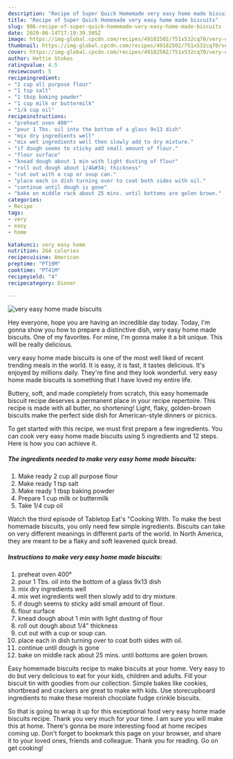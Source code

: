 ```yaml
---
description: "Recipe of Super Quick Homemade very easy home made biscuits"
title: "Recipe of Super Quick Homemade very easy home made biscuits"
slug: 986-recipe-of-super-quick-homemade-very-easy-home-made-biscuits
date: 2020-06-14T17:19:39.505Z
image: https://img-global.cpcdn.com/recipes/49182502/751x532cq70/very-easy-home-made-biscuits-recipe-main-photo.jpg
thumbnail: https://img-global.cpcdn.com/recipes/49182502/751x532cq70/very-easy-home-made-biscuits-recipe-main-photo.jpg
cover: https://img-global.cpcdn.com/recipes/49182502/751x532cq70/very-easy-home-made-biscuits-recipe-main-photo.jpg
author: Hettie Stokes
ratingvalue: 4.5
reviewcount: 5
recipeingredient:
- "2 cup all purpose flour"
- "1 tsp salt"
- "1 tbsp baking powder"
- "1 cup milk or buttermilk"
- "1/4 cup oil"
recipeinstructions:
- "preheat oven 400°"
- "pour 1 Tbs. oil into the bottom of a glass 9x13 dish"
- "mix dry ingredients well"
- "mix wet ingredients well then slowly add to dry mixture."
- "if dough seems to sticky add small amount of flour."
- "flour surface"
- "knead dough about 1 min with light dusting of flour"
- "roll out dough about 1/4&#34; thickness"
- "cut out with a cup or soup can."
- "place each in dish turning over to coat both sides with oil."
- "continue until dough is gone"
- "bake on middle rack about 25 mins. until bottoms are golen brown."
categories:
- Recipe
tags:
- very
- easy
- home

katakunci: very easy home 
nutrition: 264 calories
recipecuisine: American
preptime: "PT19M"
cooktime: "PT41M"
recipeyield: "4"
recipecategory: Dinner

---
```



![very easy home made biscuits](https://img-global.cpcdn.com/recipes/49182502/751x532cq70/very-easy-home-made-biscuits-recipe-main-photo.jpg)

Hey everyone, hope you are having an incredible day today. Today, I'm gonna show you how to prepare a distinctive dish, very easy home made biscuits. One of my favorites. For mine, I'm gonna make it a bit unique. This will be really delicious.

very easy home made biscuits is one of the most well liked of recent trending meals in the world. It is easy, it is fast, it tastes delicious. It's enjoyed by millions daily. They're fine and they look wonderful. very easy home made biscuits is something that I have loved my entire life.

Buttery, soft, and made completely from scratch, this easy homemade biscuit recipe deserves a permanent place in your recipe repertoire. This recipe is made with all butter, no shortening! Light, flaky, golden-brown biscuits make the perfect side dish for American-style dinners or picnics.


To get started with this recipe, we must first prepare a few ingredients. You can cook very easy home made biscuits using 5 ingredients and 12 steps. Here is how you can achieve it.

<!--inarticleads1-->

##### The ingredients needed to make very easy home made biscuits:

1. Make ready 2 cup all purpose flour
1. Make ready 1 tsp salt
1. Make ready 1 tbsp baking powder
1. Prepare 1 cup milk or buttermilk
1. Take 1/4 cup oil


Watch the third episode of Tabletop Eat&#39;s &#34;Cooking With. To make the best homemade biscuits, you only need few simple ingredients. Biscuits can take on very different meanings in different parts of the world. In North America, they are meant to be a flaky and soft leavened quick bread. 

<!--inarticleads2-->

##### Instructions to make very easy home made biscuits:

1. preheat oven 400°
1. pour 1 Tbs. oil into the bottom of a glass 9x13 dish
1. mix dry ingredients well
1. mix wet ingredients well then slowly add to dry mixture.
1. if dough seems to sticky add small amount of flour.
1. flour surface
1. knead dough about 1 min with light dusting of flour
1. roll out dough about 1/4&#34; thickness
1. cut out with a cup or soup can.
1. place each in dish turning over to coat both sides with oil.
1. continue until dough is gone
1. bake on middle rack about 25 mins. until bottoms are golen brown.


Easy homemade biscuits recipe to make biscuits at your home. Very easy to do but very delicious to eat for your kids, children and adults. Fill your biscuit tin with goodies from our collection. Simple bakes like cookies, shortbread and crackers are great to make with kids. Use storecupboard ingredients to make these moreish chocolate fudge crinkle biscuits. 

So that is going to wrap it up for this exceptional food very easy home made biscuits recipe. Thank you very much for your time. I am sure you will make this at home. There's gonna be more interesting food at home recipes coming up. Don't forget to bookmark this page on your browser, and share it to your loved ones, friends and colleague. Thank you for reading. Go on get cooking!
